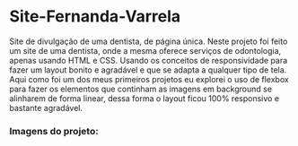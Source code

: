 # Site-Fernanda-Varrela
Site de divulgação de uma dentista, de página única.
Neste projeto foi feito um site de uma dentista, onde a mesma oferece serviços de odontologia, apenas usando HTML e CSS. Usando os conceitos de responsividade para fazer um layout bonito e agradável e que se adapta a qualquer tipo de tela. Aqui como foi um dos meus primeiros projetos eu explorei o uso de flexbox para fazer os elementos que continham as imagens em background se alinharem de forma linear, dessa forma o layout ficou 100% responsivo e bastante agradável.

<h3>Imagens do projeto:</h3>
<img src="">
